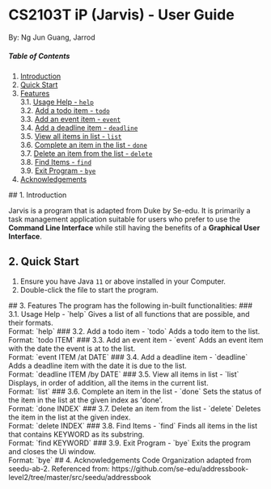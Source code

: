 # CS2103T iP (Jarvis) - User Guide
By: Ng Jun Guang, Jarrod

##### Table of Contents
1. [Introduction](#intro)  
2. [Quick Start](#quickstart)    
3. [Features](#features)  
    3.1. [Usage Help - `help`](#help)  
    3.2. [Add a todo item - `todo`](#todo)  
    3.3. [Add an event item - `event`](#event)  
    3.4. [Add a deadline item - `deadline`](#deadline)  
    3.5. [View all items in list - `list`](#list)  
    3.6. [Complete an item in the list - `done`](#done)  
    3.7. [Delete an item from the list - `delete`](#delete)  
    3.8. [Find Items - `find`](#find)  
    3.9. [Exit Program - `bye`](#bye)  
4. [Acknowledgements](#acknowledgements)  
<a name="intro"/>
## 1. Introduction

Jarvis is a program that is adapted from Duke by Se-edu. It is primarily a task management application suitable for users
who prefer to use the **Command Line Interface** while still having the benefits of a 
**Graphical User Interface**.
<a name="quickstart"/>
## 2. Quick Start

1. Ensure you have Java `11` or above installed in your Computer.
2. Double-click the file to start the program.    
<a name="features"/>
## 3. Features
The program has the following in-built functionalities:
<a name="help"/>
### 3.1. Usage Help - `help`
Gives a list of all functions that are possible, and their formats.
<br/>Format: `help`
<a name="todo"/>
### 3.2. Add a todo item - `todo`
Adds a todo item to the list.
<br/>Format: `todo ITEM`
<a name="event"/>
### 3.3. Add an event item - `event`
Adds an event item with the date the event is at to the list.
<br/>Format: `event ITEM /at DATE`
<a name="deadline"/>
### 3.4. Add a deadline item - `deadline`
Adds a deadline item with the date it is due to the list.
<br/>Format: `deadline ITEM /by DATE`
<a name="list"/>
### 3.5. View all items in list - `list`
Displays, in order of addition, all the items in the current list.
<br/>Format: `list`
<a name="done"/>
### 3.6. Complete an item in the list - `done`
Sets the status of the item in the list at the given index as 'done'.
<br/>Format: `done INDEX`
<a name="delete"/>
### 3.7. Delete an item from the list - `delete`
Deletes the item in the list at the given index.
<br/>Format: `delete INDEX`
<a name="find"/>
### 3.8. Find Items - `find`
Finds all items in the list that contains KEYWORD as its substring.
<br/>Format: `find KEYWORD`
<a name="bye"/>
### 3.9. Exit Program - `bye`
Exits the program and closes the Ui window.
<br/>Format: `bye`
<a name="acknowledgements"/>
## 4. Acknowledgements
Code Organization adapted from seedu-ab-2.  
Referenced from: https://github.com/se-edu/addressbook-level2/tree/master/src/seedu/addressbook

